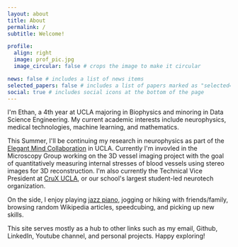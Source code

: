 ```yaml
---
layout: about
title: About
permalink: /
subtitle: Welcome!

profile:
  align: right
  image: prof_pic.jpg
  image_circular: false # crops the image to make it circular

news: false # includes a list of news items
selected_papers: false # includes a list of papers marked as "selected={true}"
social: true # includes social icons at the bottom of the page
---
```



I'm Ethan, a 4th year at UCLA majoring in Biophysics and minoring in Data Science Engineering. My current academic interests include neurophysics, medical technologies, machine learning, and mathematics.

This Summer, I'll be continuing my research in neurophysics as part of the [Elegant Mind Collaboration](https://www.elegantmind.org/) in UCLA. Currently I'm invovled in the Microscopy Group working on the 3D vessel imaging project with the goal of quantitatively measuring internal stresses of blood vessels using stereo images for 3D reconstruction. I'm also currently the Technical Vice President  at [CruX UCLA](https://www.cruxucla.com/), or our school's largest student-led neurotech organization. 

On the side, I enjoy playing [jazz piano](https://www.youtube.com/watch?v=HHOn8u-c2wk&list=PLjXOgoBES9TnGGyhS1eDH3uup_jAU-2GA), jogging or hiking with friends/family, browsing random Wikipedia articles, speedcubing, and picking up new skills.

This site serves mostly as a hub to other links such as my email, Github, LinkedIn, Youtube channel, and personal projects. Happy exploring!